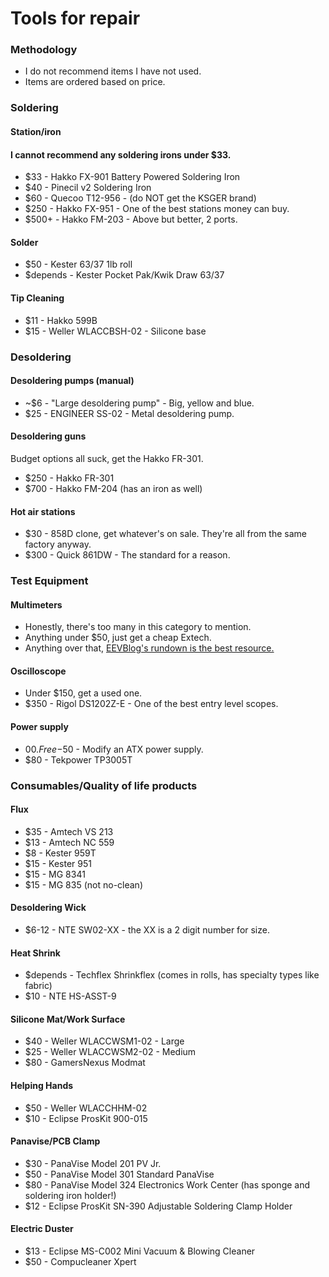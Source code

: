 # Tools for repair

### Methodology 
 - I do not recommend items I have not used.
 - Items are ordered based on price.
### Soldering
#### Station/iron
#### I cannot recommend any soldering irons under $33.
- $33 - Hakko FX-901 Battery Powered Soldering Iron
- $40 - Pinecil v2 Soldering Iron
- $60 - Quecoo T12-956 - (do NOT get the KSGER brand) 
- $250 - Hakko FX-951 - One of the best stations money can buy.
- $500+ - Hakko FM-203 - Above but better, 2 ports.
#### Solder
- $50 - Kester 63/37 1lb roll
- $depends - Kester Pocket Pak/Kwik Draw 63/37
#### Tip Cleaning
- $11 - Hakko 599B
- $15 - Weller WLACCBSH-02 - Silicone base
### Desoldering
#### Desoldering pumps (manual)
- ~$6 - "Large desoldering pump" - Big, yellow and blue.
- $25 - ENGINEER SS-02 - Metal desoldering pump.
#### Desoldering guns
Budget options all suck, get the Hakko FR-301.
- $250 - Hakko FR-301
- $700 - Hakko FM-204 (has an iron as well)
#### Hot air stations
- $30 - 858D clone, get whatever's on sale. They're all from the same factory anyway.
- $300 - Quick 861DW - The standard for a reason.
### Test Equipment
#### Multimeters
- Honestly, there's too many in this category to mention. 
- Anything under $50, just get a cheap Extech.
- Anything over that, [EEVBlog's rundown is the best resource.](https://www.youtube.com/watch?v=n3WGaiYF2sk)
#### Oscilloscope
- Under $150, get a used one.
- $350 - Rigol DS1202Z-E - One of the best entry level scopes.
#### Power supply
- $00.Free-$50 - Modify an ATX power supply.
- $80 - Tekpower TP3005T
### Consumables/Quality of life products
#### Flux
- $35 - Amtech VS 213
- $13 - Amtech NC 559 
- $8 - Kester 959T
- $15 - Kester 951
- $15 - MG 8341
- $15 - MG 835 (not no-clean)
#### Desoldering Wick
- $6-12 - NTE SW02-XX - the XX is a 2 digit number for size.
#### Heat Shrink
- $depends - Techflex Shrinkflex (comes in rolls, has specialty types like fabric)
- $10 - NTE HS-ASST-9
#### Silicone Mat/Work Surface
- $40 - Weller WLACCWSM1-02 - Large
- $25 - Weller WLACCWSM2-02 - Medium
- $80 - GamersNexus Modmat
#### Helping Hands
- $50 - Weller WLACCHHM-02
- $10 - Eclipse ProsKit 900-015
#### Panavise/PCB Clamp
- $30 - PanaVise Model 201 PV Jr.
- $50 - PanaVise Model 301 Standard PanaVise
- $80 - PanaVise Model 324 Electronics Work Center (has sponge and soldering iron holder!)
- $12 - Eclipse ProsKit SN-390 Adjustable Soldering Clamp Holder
#### Electric Duster
- $13 - Eclipse MS-C002 Mini Vacuum & Blowing Cleaner
- $50 - Compucleaner Xpert



